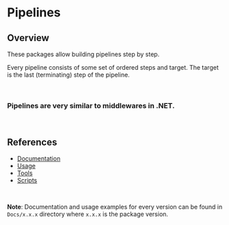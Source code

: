 # Pipelines

## Overview

These packages allow building pipelines step by step.

Every pipeline consists of some set of ordered steps and target. The target is the last (terminating) step of the pipeline.

<br/>

### **Pipelines are very similar to middlewares in .NET.**

<br/>

## References

  - [Documentation](DevUniverse.Pipelines/Docs/1.0.1/Pipelines.md)
  - [Usage](DevUniverse.Pipelines/Docs/1.0.1/Usage.md)
  - [Tools](https://github.com/devuniverse0/Pipelines/tree/main/DevUniverse.Pipelines/Docs/Tools)
  - [Scripts](https://github.com/devuniverse0/Pipelines/tree/main/DevUniverse.Pipelines/Scripts)

<br/>

**Note**: Documentation and usage examples for every version can be found in `Docs/x.x.x` directory where `x.x.x` is the package version.